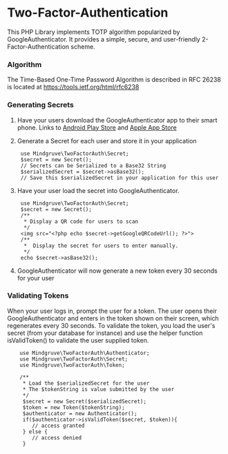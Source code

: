 # Two-Factor-Authentication
This PHP Library implements TOTP algorithm popularized by GoogleAuthenticator.  It provides a simple, secure, and user-friendly 2-Factor-Authentication scheme.

### Algorithm ###
The Time-Based One-Time Password Algorithm is described in RFC 26238 is located at https://tools.ietf.org/html/rfc6238

### Generating Secrets ###
1) Have your users download the GoogleAuthenticator app to their smart phone.  Links to [Android Play Store](https://play.google.com/store/apps/details?id=com.google.android.apps.authenticator2&hl=en) and [Apple App Store](https://itunes.apple.com/us/app/google-authenticator/id388497605?mt=8)
2) Generate a Secret for each user and store it in your application

        use Mindgruve\TwoFactorAuth\Secret;
        $secret = new Secret();
        // Secrets can be Serialized to a Base32 String
        $serializedSecret = $secret->asBase32();
        // Save this $serializedSecret in your application for this user
        
3. Have your user load the secret into GoogleAuthenticator. 

        use Mindgruve\TwoFactorAuth\Secret;
        $secret = new Secret();
        /**
         * Display a QR code for users to scan
         */
        <img src="<?php echo $secret->getGoogleQRCodeUrl(); ?>">
        /**
         *  Display the secret for users to enter manually.
         */
        echo $secret->asBase32();
        
3. GoogleAuthenticator will now generate a new token every 30 seconds for your user

### Validating Tokens ###
When your user logs in, prompt the user for a token.  The user opens their GoogleAuthenticator and enters in the token shown on their screen, which regenerates every 30 seconds.  To validate the token, you load the user's secret (from your database for instance) and use the helper function isValidToken() to validate the user supplied token.

        use Mindgruve\TwoFactorAuth\Authenticator;
        use Mindgruve\TwoFactorAuth\Secret;
        use Mindgruve\TwoFactorAuth\Token;
        
        /**
         * Load the $serializedSecret for the user
         * The $tokenString is value submitted by the user
         */
         $secret = new Secret($serializedSecret);
         $token = new Token($tokenString);
         $authenticator = new Authenticator();
         if($authenticator->isValidToken($secret, $token)){
            // access granted
         } else {
            // access denied
         }
         
         
         